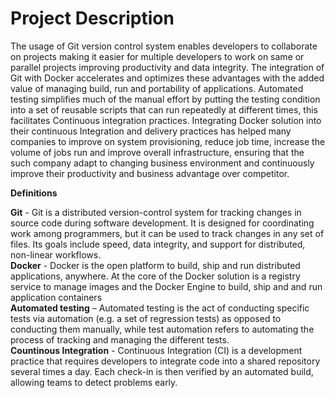 
# Project Description

The usage of Git version control system enables developers to collaborate on projects making it easier for multiple developers to work on same or parallel projects improving productivity and data integrity. The integration of Git with Docker accelerates and optimizes these advantages with the added value of managing build, run and portability of applications. Automated testing simplifies much of the manual effort by putting the testing condition into a set of reusable scripts that can run repeatedly at different times, this facilitates Continuous integration practices. Integrating Docker solution into their continuous Integration and delivery practices has helped many companies to improve on system provisioning, reduce job time, increase the volume of jobs run and improve overall infrastructure, ensuring that the such company adapt to changing business environment and continuously improve their productivity and business advantage over competitor.   

**Definitions**  

**Git** - Git is a distributed version-control system for tracking changes in source code during software development. It is designed for coordinating work among programmers, but it can be used to track changes in any set of files. Its goals include speed, data integrity, and support for distributed, non-linear workflows.   
**Docker** - Docker is the open platform to build, ship and run distributed applications, anywhere. At the core of the Docker solution is a registry service to manage images and the Docker Engine to build, ship and and run application containers  
**Automated testing** – Automated testing is the act of conducting specific tests via automation (e.g. a set of regression tests) as opposed to conducting them manually, while test automation refers to automating the process of tracking and managing the different tests.   
**Countinous Integration** - Continuous Integration (CI) is a development practice that requires developers to integrate code into a shared repository several times a day. Each check-in is then verified by an automated build, allowing teams to detect problems early.

